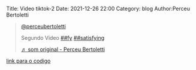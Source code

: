 Title: Video tiktok-2
Date: 2021-12-26 22:00
Category: blog
Author:Perceu Bertoletti


<blockquote class="tiktok-embed" cite="https://www.tiktok.com/@perceubertoletti/video/7046193469680831750" data-video-id="7046193469680831750" style="max-width: 605px;min-width: 325px;" > <section> <a target="_blank" title="@perceubertoletti" href="https://www.tiktok.com/@perceubertoletti">@perceubertoletti</a> <p>Segundo Video <a title="fy" target="_blank" href="https://www.tiktok.com/tag/fy">##fy</a> <a title="satisfying" target="_blank" href="https://www.tiktok.com/tag/satisfying">##satisfying</a></p> <a target="_blank" title="♬ som original - Perceu Bertoletti" href="https://www.tiktok.com/music/som-original-7046193405151415045">♬ som original - Perceu Bertoletti</a> </section> </blockquote> <script async src="https://www.tiktok.com/embed.js"></script>

[link para o codigo](https://github.com/Perceu/tiktok/blob/main/python/tiktok2.py)
